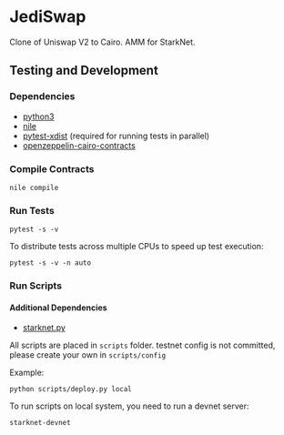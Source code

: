 # JediSwap

Clone of Uniswap V2 to Cairo. AMM for StarkNet.

## Testing and Development

### Dependencies

* [python3](https://www.python.org/downloads/release/python-3910/)
* [nile](https://github.com/OpenZeppelin/nile)
* [pytest-xdist](https://github.com/pytest-dev/pytest-xdist) (required for running tests in parallel)
* [openzeppelin-cairo-contracts](https://github.com/OpenZeppelin/cairo-contracts)


### Compile Contracts
```
nile compile
```

### Run Tests
```
pytest -s -v
```
To distribute tests across multiple CPUs to speed up test execution: 
```
pytest -s -v -n auto
```

### Run Scripts

#### Additional Dependencies

* [starknet.py](https://github.com/software-mansion/starknet.py)

All scripts are placed in ```scripts``` folder. testnet config is not committed, please create your own in ```scripts/config```

Example:
```
python scripts/deploy.py local
```

To run scripts on local system, you need to run a devnet server:
```
starknet-devnet
```